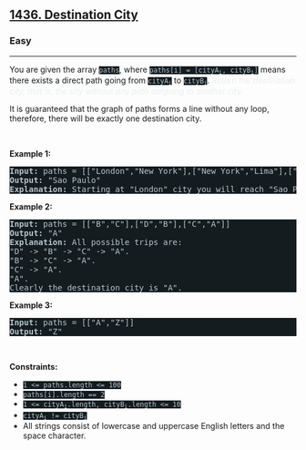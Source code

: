 <h2><a href="https://leetcode.com/problems/destination-city/">1436. Destination City</a></h2><h3>Easy</h3><hr><div style="border-color: rgb(91, 119, 134) !important;"><p style="border-color: rgb(91, 119, 134) !important;">You are given the array <code style="background-color: rgb(20, 28, 32) !important; color: rgb(183, 198, 205) !important; border-color: rgb(84, 109, 121) !important;">paths</code>, where <code style="background-color: rgb(20, 28, 32) !important; color: rgb(183, 198, 205) !important; border-color: rgb(84, 109, 121) !important;">paths[i] = [cityA<sub style="border-color: rgb(84, 109, 121) !important;">i</sub>, cityB<sub style="border-color: rgb(84, 109, 121) !important;">i</sub>]</code> means there exists a direct path going from <code style="background-color: rgb(20, 28, 32) !important; color: rgb(183, 198, 205) !important; border-color: rgb(84, 109, 121) !important;">cityA<sub style="border-color: rgb(84, 109, 121) !important;">i</sub></code> to <code style="background-color: rgb(20, 28, 32) !important; color: rgb(183, 198, 205) !important; border-color: rgb(84, 109, 121) !important;">cityB<sub style="border-color: rgb(84, 109, 121) !important;">i</sub></code>. <em style="color: rgb(234, 238, 241) !important; border-color: rgb(91, 119, 134) !important;">Return the destination city, that is, the city without any path outgoing to another city.</em></p>

<p style="border-color: rgb(91, 119, 134) !important;">It is guaranteed that the graph of paths forms a line without any loop, therefore, there will be exactly one destination city.</p>

<p style="border-color: rgb(91, 119, 134) !important;">&nbsp;</p>
<p style="border-color: rgb(91, 119, 134) !important;"><strong class="example" style="border-color: rgb(91, 119, 134) !important;">Example 1:</strong></p>

<pre style="background-color: rgb(20, 28, 32) !important; color: rgb(183, 198, 206) !important; border-color: rgb(83, 109, 122) !important;"><strong style="border-color: rgb(83, 109, 122) !important;">Input:</strong> paths = [["London","New York"],["New York","Lima"],["Lima","Sao Paulo"]]
<strong style="border-color: rgb(83, 109, 122) !important;">Output:</strong> "Sao Paulo" 
<strong style="border-color: rgb(83, 109, 122) !important;">Explanation:</strong> Starting at "London" city you will reach "Sao Paulo" city which is the destination city. Your trip consist of: "London" -&gt; "New York" -&gt; "Lima" -&gt; "Sao Paulo".
</pre>

<p style="border-color: rgb(91, 119, 134) !important;"><strong class="example" style="border-color: rgb(91, 119, 134) !important;">Example 2:</strong></p>

<pre style="background-color: rgb(20, 28, 32) !important; color: rgb(183, 198, 206) !important; border-color: rgb(83, 109, 122) !important;"><strong style="border-color: rgb(83, 109, 122) !important;">Input:</strong> paths = [["B","C"],["D","B"],["C","A"]]
<strong style="border-color: rgb(83, 109, 122) !important;">Output:</strong> "A"
<strong style="border-color: rgb(83, 109, 122) !important;">Explanation:</strong> All possible trips are:&nbsp;
"D" -&gt; "B" -&gt; "C" -&gt; "A".&nbsp;
"B" -&gt; "C" -&gt; "A".&nbsp;
"C" -&gt; "A".&nbsp;
"A".&nbsp;
Clearly the destination city is "A".
</pre>

<p style="border-color: rgb(91, 119, 134) !important;"><strong class="example" style="border-color: rgb(91, 119, 134) !important;">Example 3:</strong></p>

<pre style="background-color: rgb(20, 28, 32) !important; color: rgb(183, 198, 206) !important; border-color: rgb(83, 109, 122) !important;"><strong style="border-color: rgb(83, 109, 122) !important;">Input:</strong> paths = [["A","Z"]]
<strong style="border-color: rgb(83, 109, 122) !important;">Output:</strong> "Z"
</pre>

<p style="border-color: rgb(91, 119, 134) !important;">&nbsp;</p>
<p style="border-color: rgb(91, 119, 134) !important;"><strong style="border-color: rgb(91, 119, 134) !important;">Constraints:</strong></p>

<ul style="border-color: rgb(91, 119, 134) !important;">
	<li style="border-color: rgb(91, 119, 134) !important;"><code style="background-color: rgb(20, 28, 32) !important; color: rgb(183, 198, 205) !important; border-color: rgb(84, 109, 121) !important;">1 &lt;= paths.length &lt;= 100</code></li>
	<li style="border-color: rgb(91, 119, 134) !important;"><code style="background-color: rgb(20, 28, 32) !important; color: rgb(183, 198, 205) !important; border-color: rgb(84, 109, 121) !important;">paths[i].length == 2</code></li>
	<li style="border-color: rgb(91, 119, 134) !important;"><code style="background-color: rgb(20, 28, 32) !important; color: rgb(183, 198, 205) !important; border-color: rgb(84, 109, 121) !important;">1 &lt;= cityA<sub style="border-color: rgb(84, 109, 121) !important;">i</sub>.length, cityB<sub style="border-color: rgb(84, 109, 121) !important;">i</sub>.length &lt;= 10</code></li>
	<li style="border-color: rgb(91, 119, 134) !important;"><code style="background-color: rgb(20, 28, 32) !important; color: rgb(183, 198, 205) !important; border-color: rgb(84, 109, 121) !important;">cityA<sub style="border-color: rgb(84, 109, 121) !important;">i</sub> != cityB<sub style="border-color: rgb(84, 109, 121) !important;">i</sub></code></li>
	<li style="border-color: rgb(91, 119, 134) !important;">All strings consist of lowercase and uppercase English letters and the space character.</li>
</ul>
</div>